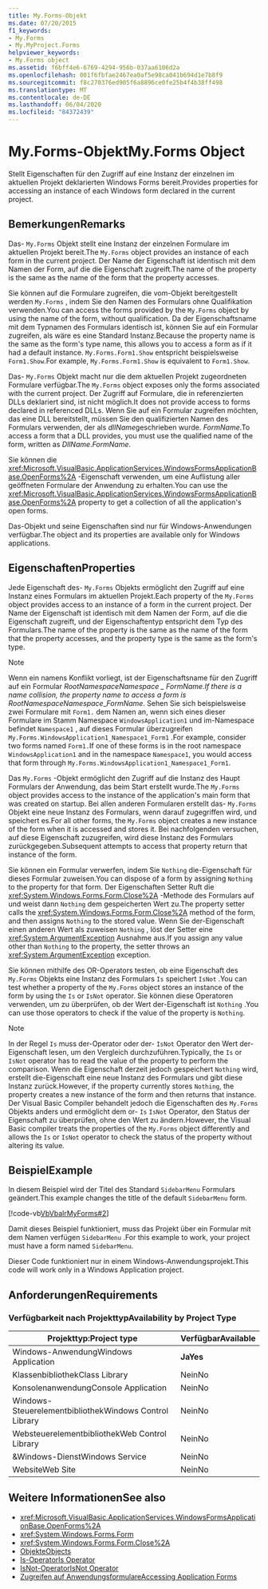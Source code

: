 ```yaml
---
title: My.Forms-Objekt
ms.date: 07/20/2015
f1_keywords:
- My.Forms
- My.MyProject.Forms
helpviewer_keywords:
- My.Forms object
ms.assetid: f6bff4e6-6769-4294-956b-037aa6106d2a
ms.openlocfilehash: 001f6fbfae2467ea0af5e98ca041b694d1e7b8f9
ms.sourcegitcommit: f8c270376ed905f6a8896ce0fe25b4f4b38ff498
ms.translationtype: MT
ms.contentlocale: de-DE
ms.lasthandoff: 06/04/2020
ms.locfileid: "84372439"
---
```

# <a name="myforms-object"></a><span data-ttu-id="cf367-102">My.Forms-Objekt</span><span class="sxs-lookup"><span data-stu-id="cf367-102">My.Forms Object</span></span>

<span data-ttu-id="cf367-103">Stellt Eigenschaften für den Zugriff auf eine Instanz der einzelnen im aktuellen Projekt deklarierten Windows Forms bereit.</span><span class="sxs-lookup"><span data-stu-id="cf367-103">Provides properties for accessing an instance of each Windows form declared in the current project.</span></span>

## <a name="remarks"></a><span data-ttu-id="cf367-104">Bemerkungen</span><span class="sxs-lookup"><span data-stu-id="cf367-104">Remarks</span></span>

<span data-ttu-id="cf367-105">Das- `My.Forms` Objekt stellt eine Instanz der einzelnen Formulare im aktuellen Projekt bereit.</span><span class="sxs-lookup"><span data-stu-id="cf367-105">The `My.Forms` object provides an instance of each form in the current project.</span></span> <span data-ttu-id="cf367-106">Der Name der Eigenschaft ist identisch mit dem Namen der Form, auf die die Eigenschaft zugreift.</span><span class="sxs-lookup"><span data-stu-id="cf367-106">The name of the property is the same as the name of the form that the property accesses.</span></span>

<span data-ttu-id="cf367-107">Sie können auf die Formulare zugreifen, die vom-Objekt bereitgestellt werden `My.Forms` , indem Sie den Namen des Formulars ohne Qualifikation verwenden.</span><span class="sxs-lookup"><span data-stu-id="cf367-107">You can access the forms provided by the `My.Forms` object by using the name of the form, without qualification.</span></span> <span data-ttu-id="cf367-108">Da der Eigenschaftsname mit dem Typnamen des Formulars identisch ist, können Sie auf ein Formular zugreifen, als wäre es eine Standard Instanz.</span><span class="sxs-lookup"><span data-stu-id="cf367-108">Because the property name is the same as the form's type name, this allows you to access a form as if it had a default instance.</span></span> <span data-ttu-id="cf367-109">`My.Forms.Form1.Show` entspricht beispielsweise `Form1.Show`.</span><span class="sxs-lookup"><span data-stu-id="cf367-109">For example, `My.Forms.Form1.Show` is equivalent to `Form1.Show`.</span></span>

<span data-ttu-id="cf367-110">Das- `My.Forms` Objekt macht nur die dem aktuellen Projekt zugeordneten Formulare verfügbar.</span><span class="sxs-lookup"><span data-stu-id="cf367-110">The `My.Forms` object exposes only the forms associated with the current project.</span></span> <span data-ttu-id="cf367-111">Der Zugriff auf Formulare, die in referenzierten DLLs deklariert sind, ist nicht möglich.</span><span class="sxs-lookup"><span data-stu-id="cf367-111">It does not provide access to forms declared in referenced DLLs.</span></span> <span data-ttu-id="cf367-112">Wenn Sie auf ein Formular zugreifen möchten, das eine DLL bereitstellt, müssen Sie den qualifizierten Namen des Formulars verwenden, der als *dllName*geschrieben wurde. *FormName*.</span><span class="sxs-lookup"><span data-stu-id="cf367-112">To access a form that a DLL provides, you must use the qualified name of the form, written as *DllName*.*FormName*.</span></span>

<span data-ttu-id="cf367-113">Sie können die <xref:Microsoft.VisualBasic.ApplicationServices.WindowsFormsApplicationBase.OpenForms%2A> -Eigenschaft verwenden, um eine Auflistung aller geöffneten Formulare der Anwendung zu erhalten.</span><span class="sxs-lookup"><span data-stu-id="cf367-113">You can use the <xref:Microsoft.VisualBasic.ApplicationServices.WindowsFormsApplicationBase.OpenForms%2A> property to get a collection of all the application's open forms.</span></span>

<span data-ttu-id="cf367-114">Das-Objekt und seine Eigenschaften sind nur für Windows-Anwendungen verfügbar.</span><span class="sxs-lookup"><span data-stu-id="cf367-114">The object and its properties are available only for Windows applications.</span></span>

## <a name="properties"></a><span data-ttu-id="cf367-115">Eigenschaften</span><span class="sxs-lookup"><span data-stu-id="cf367-115">Properties</span></span>

<span data-ttu-id="cf367-116">Jede Eigenschaft des- `My.Forms` Objekts ermöglicht den Zugriff auf eine Instanz eines Formulars im aktuellen Projekt.</span><span class="sxs-lookup"><span data-stu-id="cf367-116">Each property of the `My.Forms` object provides access to an instance of a form in the current project.</span></span> <span data-ttu-id="cf367-117">Der Name der Eigenschaft ist identisch mit dem Namen der Form, auf die die Eigenschaft zugreift, und der Eigenschaftentyp entspricht dem Typ des Formulars.</span><span class="sxs-lookup"><span data-stu-id="cf367-117">The name of the property is the same as the name of the form that the property accesses, and the property type is the same as the form's type.</span></span>

> [!NOTE]
> <span data-ttu-id="cf367-118">Wenn ein namens Konflikt vorliegt, ist der Eigenschaftsname für den Zugriff auf ein Formular *RootNamespace*_*Namespace* \_ *FormName*.</span><span class="sxs-lookup"><span data-stu-id="cf367-118">If there is a name collision, the property name to access a form is *RootNamespace*_*Namespace*\_*FormName*.</span></span> <span data-ttu-id="cf367-119">Sehen Sie sich beispielsweise zwei Formulare mit `Form1.` dem Namen an, wenn sich eines dieser Formulare im Stamm Namespace `WindowsApplication1` und im-Namespace befindet `Namespace1` , auf dieses Formular überzugreifen `My.Forms.WindowsApplication1_Namespace1_Form1` .</span><span class="sxs-lookup"><span data-stu-id="cf367-119">For example, consider two forms named `Form1.`If one of these forms is in the root namespace `WindowsApplication1` and in the namespace `Namespace1`, you would access that form through `My.Forms.WindowsApplication1_Namespace1_Form1`.</span></span>

<span data-ttu-id="cf367-120">Das `My.Forms` -Objekt ermöglicht den Zugriff auf die Instanz des Haupt Formulars der Anwendung, das beim Start erstellt wurde.</span><span class="sxs-lookup"><span data-stu-id="cf367-120">The `My.Forms` object provides access to the instance of the application's main form that was created on startup.</span></span> <span data-ttu-id="cf367-121">Bei allen anderen Formularen erstellt das- `My.Forms` Objekt eine neue Instanz des Formulars, wenn darauf zugegriffen wird, und speichert es.</span><span class="sxs-lookup"><span data-stu-id="cf367-121">For all other forms, the `My.Forms` object creates a new instance of the form when it is accessed and stores it.</span></span> <span data-ttu-id="cf367-122">Bei nachfolgenden versuchen, auf diese Eigenschaft zuzugreifen, wird diese Instanz des Formulars zurückgegeben.</span><span class="sxs-lookup"><span data-stu-id="cf367-122">Subsequent attempts to access that property return that instance of the form.</span></span>

<span data-ttu-id="cf367-123">Sie können ein Formular verwerfen, indem Sie `Nothing` die-Eigenschaft für dieses Formular zuweisen.</span><span class="sxs-lookup"><span data-stu-id="cf367-123">You can dispose of a form by assigning `Nothing` to the property for that form.</span></span> <span data-ttu-id="cf367-124">Der Eigenschaften Setter Ruft die <xref:System.Windows.Forms.Form.Close%2A> -Methode des Formulars auf und weist dann `Nothing` dem gespeicherten Wert zu.</span><span class="sxs-lookup"><span data-stu-id="cf367-124">The property setter calls the <xref:System.Windows.Forms.Form.Close%2A> method of the form, and then assigns `Nothing` to the stored value.</span></span> <span data-ttu-id="cf367-125">Wenn Sie der-Eigenschaft einen anderen Wert als zuweisen `Nothing` , löst der Setter eine <xref:System.ArgumentException> Ausnahme aus.</span><span class="sxs-lookup"><span data-stu-id="cf367-125">If you assign any value other than `Nothing` to the property, the setter throws an <xref:System.ArgumentException> exception.</span></span>

<span data-ttu-id="cf367-126">Sie können mithilfe des OR-Operators testen, ob eine Eigenschaft des `My.Forms` Objekts eine Instanz des Formulars `Is` speichert `IsNot` .</span><span class="sxs-lookup"><span data-stu-id="cf367-126">You can test whether a property of the `My.Forms` object stores an instance of the form by using the `Is` or `IsNot` operator.</span></span> <span data-ttu-id="cf367-127">Sie können diese Operatoren verwenden, um zu überprüfen, ob der Wert der-Eigenschaft ist `Nothing` .</span><span class="sxs-lookup"><span data-stu-id="cf367-127">You can use those operators to check if the value of the property is `Nothing`.</span></span>

> [!NOTE]
> <span data-ttu-id="cf367-128">In der Regel `Is` muss der-Operator oder der- `IsNot` Operator den Wert der-Eigenschaft lesen, um den Vergleich durchzuführen.</span><span class="sxs-lookup"><span data-stu-id="cf367-128">Typically, the `Is` or `IsNot` operator has to read the value of the property to perform the comparison.</span></span> <span data-ttu-id="cf367-129">Wenn die Eigenschaft derzeit jedoch gespeichert `Nothing` wird, erstellt die-Eigenschaft eine neue Instanz des Formulars und gibt diese Instanz zurück.</span><span class="sxs-lookup"><span data-stu-id="cf367-129">However, if the property currently stores `Nothing`, the property creates a new instance of the form and then returns that instance.</span></span> <span data-ttu-id="cf367-130">Der Visual Basic Compiler behandelt jedoch die Eigenschaften des `My.Forms` Objekts anders und ermöglicht dem or- `Is` `IsNot` Operator, den Status der Eigenschaft zu überprüfen, ohne den Wert zu ändern.</span><span class="sxs-lookup"><span data-stu-id="cf367-130">However, the Visual Basic compiler treats the properties of the `My.Forms` object differently and allows the `Is` or `IsNot` operator to check the status of the property without altering its value.</span></span>

## <a name="example"></a><span data-ttu-id="cf367-131">Beispiel</span><span class="sxs-lookup"><span data-stu-id="cf367-131">Example</span></span>

<span data-ttu-id="cf367-132">In diesem Beispiel wird der Titel des Standard `SidebarMenu` Formulars geändert.</span><span class="sxs-lookup"><span data-stu-id="cf367-132">This example changes the title of the default `SidebarMenu` form.</span></span>

[!code-vb[VbVbalrMyForms#2](~/samples/snippets/visualbasic/VS_Snippets_VBCSharp/VbVbalrMyForms/VB/Class1.vb#2)]

<span data-ttu-id="cf367-133">Damit dieses Beispiel funktioniert, muss das Projekt über ein Formular mit dem Namen verfügen `SidebarMenu` .</span><span class="sxs-lookup"><span data-stu-id="cf367-133">For this example to work, your project must have a form named `SidebarMenu`.</span></span>

<span data-ttu-id="cf367-134">Dieser Code funktioniert nur in einem Windows-Anwendungsprojekt.</span><span class="sxs-lookup"><span data-stu-id="cf367-134">This code will work only in a Windows Application project.</span></span>

## <a name="requirements"></a><span data-ttu-id="cf367-135">Anforderungen</span><span class="sxs-lookup"><span data-stu-id="cf367-135">Requirements</span></span>

### <a name="availability-by-project-type"></a><span data-ttu-id="cf367-136">Verfügbarkeit nach Projekttyp</span><span class="sxs-lookup"><span data-stu-id="cf367-136">Availability by Project Type</span></span>

|<span data-ttu-id="cf367-137">Projekttyp:</span><span class="sxs-lookup"><span data-stu-id="cf367-137">Project type</span></span>|<span data-ttu-id="cf367-138">Verfügbar</span><span class="sxs-lookup"><span data-stu-id="cf367-138">Available</span></span>|
|---|---|
|<span data-ttu-id="cf367-139">Windows-Anwendung</span><span class="sxs-lookup"><span data-stu-id="cf367-139">Windows Application</span></span>|<span data-ttu-id="cf367-140">**Ja**</span><span class="sxs-lookup"><span data-stu-id="cf367-140">**Yes**</span></span>|
|<span data-ttu-id="cf367-141">Klassenbibliothek</span><span class="sxs-lookup"><span data-stu-id="cf367-141">Class Library</span></span>|<span data-ttu-id="cf367-142">Nein</span><span class="sxs-lookup"><span data-stu-id="cf367-142">No</span></span>|
|<span data-ttu-id="cf367-143">Konsolenanwendung</span><span class="sxs-lookup"><span data-stu-id="cf367-143">Console Application</span></span>|<span data-ttu-id="cf367-144">Nein</span><span class="sxs-lookup"><span data-stu-id="cf367-144">No</span></span>|
|<span data-ttu-id="cf367-145">Windows-Steuerelementbibliothek</span><span class="sxs-lookup"><span data-stu-id="cf367-145">Windows Control Library</span></span>|<span data-ttu-id="cf367-146">Nein</span><span class="sxs-lookup"><span data-stu-id="cf367-146">No</span></span>|
|<span data-ttu-id="cf367-147">Websteuerelementbibliothek</span><span class="sxs-lookup"><span data-stu-id="cf367-147">Web Control Library</span></span>|<span data-ttu-id="cf367-148">Nein</span><span class="sxs-lookup"><span data-stu-id="cf367-148">No</span></span>|
|<span data-ttu-id="cf367-149">&Windows-Dienst</span><span class="sxs-lookup"><span data-stu-id="cf367-149">Windows Service</span></span>|<span data-ttu-id="cf367-150">Nein</span><span class="sxs-lookup"><span data-stu-id="cf367-150">No</span></span>|
|<span data-ttu-id="cf367-151">Website</span><span class="sxs-lookup"><span data-stu-id="cf367-151">Web Site</span></span>|<span data-ttu-id="cf367-152">Nein</span><span class="sxs-lookup"><span data-stu-id="cf367-152">No</span></span>|

## <a name="see-also"></a><span data-ttu-id="cf367-153">Weitere Informationen</span><span class="sxs-lookup"><span data-stu-id="cf367-153">See also</span></span>

- <xref:Microsoft.VisualBasic.ApplicationServices.WindowsFormsApplicationBase.OpenForms%2A>
- <xref:System.Windows.Forms.Form>
- <xref:System.Windows.Forms.Form.Close%2A>
- [<span data-ttu-id="cf367-154">Objekte</span><span class="sxs-lookup"><span data-stu-id="cf367-154">Objects</span></span>](index.md)
- [<span data-ttu-id="cf367-155">Is-Operator</span><span class="sxs-lookup"><span data-stu-id="cf367-155">Is Operator</span></span>](../operators/is-operator.md)
- [<span data-ttu-id="cf367-156">IsNot-Operator</span><span class="sxs-lookup"><span data-stu-id="cf367-156">IsNot Operator</span></span>](../operators/isnot-operator.md)
- [<span data-ttu-id="cf367-157">Zugreifen auf Anwendungsformulare</span><span class="sxs-lookup"><span data-stu-id="cf367-157">Accessing Application Forms</span></span>](../../developing-apps/programming/accessing-application-forms.md)
